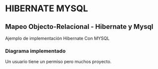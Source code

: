 # HIBERNATE MYSQL

## Mapeo Objecto-Relacional - Hibernate y  Mysql

Ajemplo de implementación Hibernate Con MYSQL

### Diagrama implementado

Un usuario tiene un permiso pero muchos proyecto.



